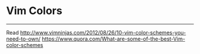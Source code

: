 # Vim Colors

----

Read http://www.vimninjas.com/2012/08/26/10-vim-color-schemes-you-need-to-own/
     https://www.quora.com/What-are-some-of-the-best-Vim-color-schemes
